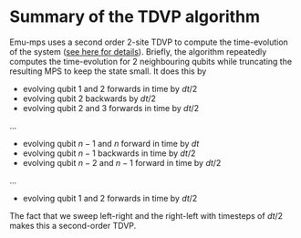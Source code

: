 # Summary of the TDVP algorithm

Emu-mps uses a second order 2-site TDVP to compute the time-evolution of the system ([see here for details](https://tensornetwork.org/mps/algorithms/timeevo/tdvp.html)).
Briefly, the algorithm repeatedly computes the time-evolution for 2 neighbouring qubits while truncating the resulting MPS to keep the state small. It does this by

- evolving qubit 1 and 2 forwards in time by $dt/2$
- evolving qubit 2 backwards by $dt/2$
- evolving qubit 2 and 3 forwards in time by $dt/2$

...

- evolving qubit $n-1$ and $n$ forward in time by $dt$
- evolving qubit $n-1$ backwards in time by $dt/2$
- evolving qubit $n-2$ and $n-1$ forward in time by $dt/2$

...

- evolving qubit 1 and 2 forwards in time by $dt/2$

The fact that we sweep left-right and the right-left with timesteps of $dt/2$ makes this a second-order TDVP.
